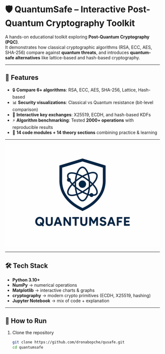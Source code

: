 # 🛡️ QuantumSafe – Interactive Post-Quantum Cryptography Toolkit  

A hands-on educational toolkit exploring **Post-Quantum Cryptography (PQC)**.  
It demonstrates how classical cryptographic algorithms (RSA, ECC, AES, SHA-256) compare against **quantum threats**, and introduces **quantum-safe alternatives** like lattice-based and hash-based cryptography.  

---

## 📖 Features  
- 🔒 **Compare 6+ algorithms**: RSA, ECC, AES, SHA-256, Lattice, Hash-based  
- 📊 **Security visualizations**: Classical vs Quantum resistance (bit-level comparison)  
- 🔑 **Interactive key exchanges**: X25519, ECDH, and hash-based KDFs  
- ⚡ **Algorithm benchmarking**: Tested **2000+ operations** with reproducible results  
- 🧾 **14 code modules + 14 theory sections** combining practice & learning  

---
![alt-text](logo.png)

---

## 🛠️ Tech Stack  
- **Python 3.10+**  
- **NumPy** → numerical operations  
- **Matplotlib** → interactive charts & graphs  
- **cryptography** → modern crypto primitives (ECDH, X25519, hashing)  
- **Jupyter Notebook** → mix of code + explanation  

---

## 🚀 How to Run  

1. Clone the repository  
   ```bash
   git clone https://github.com/dronabopche/qusafe.git
   cd quantumsafe
